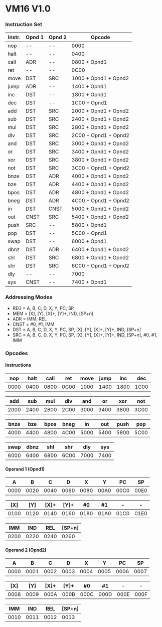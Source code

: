 # VM16 V1.0

### Instruction Set

| Instr. | Opnd 1 | Opnd 2 | Opcode               |
|--------|--------|--------|----------------------|
| nop    | --     | --     | 0000                 |
| halt   | --     | --     | 0400                 |
| call   | ADR    | --     | 0800 + Opnd1         |
| ret    | --     | --     | 0C00                 |
| move   | DST    | SRC    | 1000 + Opnd1 + Opnd2 |
| jump   | ADR    | --     | 1400 + Opnd1         |
| inc    | DST    | --     | 1800 + Opnd1         |
| dec    | DST    | --     | 1C00 + Opnd1         |
| add    | DST    | SRC    | 2000 + Opnd1 + Opnd2 |
| sub    | DST    | SRC    | 2400 + Opnd1 + Opnd2 |
| mul    | DST    | SRC    | 2800 + Opnd1 + Opnd2 |
| div    | DST    | SRC    | 2C00 + Opnd1 + Opnd2 |
| and    | DST    | SRC    | 3000 + Opnd1 + Opnd2 |
| or     | DST    | SRC    | 3400 + Opnd1 + Opnd2 |
| xor    | DST    | SRC    | 3800 + Opnd1 + Opnd2 |
| not    | DST    | SRC    | 3C00 + Opnd1 + Opnd2 |
| bnze   | DST    | ADR    | 4000 + Opnd1 + Opnd2 |
| bze    | DST    | ADR    | 4400 + Opnd1 + Opnd2 |
| bpos   | DST    | ADR    | 4800 + Opnd1 + Opnd2 |
| bneg   | DST    | ADR    | 4C00 + Opnd1 + Opnd2 |
| in     | DST    | CNST   | 5000 + Opnd1 + Opnd2 |
| out    | CNST   | SRC    | 5400 + Opnd1 + Opnd2 |
| push   | SRC    | --     | 5800 + Opnd1         |
| pop    | DST    | --     | 5C00 + Opnd1         |
| swap   | DST    | --     | 6000 + Opnd1         |
| dbnz   | DST    | ADR    | 6400 + Opnd1 + Opnd2 |
| shl    | DST    | SRC    | 6800 + Opnd1 + Opnd2 |
| shr    | DST    | SRC    | 6C00 + Opnd1 + Opnd2 |
| dly    | --     | --     | 7000                 |
| sys    | CNST   | --     | 7400 + Opnd1         |


### Addressing Modes

- REG = A, B, C, D, X, Y, PC, SP
- MEM = [X], [Y], [X]+, [Y]+, IND, [SP+n]
- ADR = IMM, REL
- CNST = #0, #1, IMM
- DST = A, B, C, D, X, Y, PC, SP, [X], [Y], [X]+, [Y]+, IND, [SP+n]
- SRC = A, B, C, D, X, Y, PC, SP, [X], [Y], [X]+, [Y]+, IND, [SP+n], #0, #1, IMM


### Opcodes

#### Instructions

| nop  | halt | call | ret  | move | jump | inc  | dec  |
|------|------|------|------|------|------|------|------|
| 0000 | 0400 | 0800 | 0C00 | 1000 | 1400 | 1800 | 1C00 |

| add  | sub  | mul  | div  | and  | or   | xor  | not  |
|------|------|------|------|------|------|------|------|
| 2000 | 2400 | 2800 | 2C00 | 3000 | 3400 | 3800 | 3C00 |

| bnze | bze  | bpos | bneg | in   | out  | push | pop  |
|------|------|------|------|------|------|------|------|
| 4000 | 4400 | 4800 | 4C00 | 5000 | 5400 | 5800 | 5C00 |

| swap | dbnz | shl  | shr  | dly  | sys  |
|------|------|------|------|------|------|
| 6000 | 6400 | 6800 | 6C00 | 7000 | 7400 |

#### Operand 1 (Opnd1)

| A    | B    | C    | D    | X    | Y    | PC   | SP   |
|------|------|------|------|------|------|------|------|
| 0000 | 0020 | 0040 | 0060 | 0080 | 00A0 | 00C0 | 00E0 |

| [X]  | [Y]  | [X]+ | [Y]+ | #0   | #1   | -    | -    |
|------|------|------|------|------|------|------|------|
| 0100 | 0120 | 0140 | 0160 | 0180 | 01A0 | 01C0 | 01E0 |

| IMM  | IND  | REL  |[SP+n]|
|------|------|------|------|
| 0200 | 0220 | 0240 | 0260 |

#### Operand 2 (Opnd2)

| A    | B    | C    | D    | X    | Y    | PC   | SP   |
|------|------|------|------|------|------|------|------|
| 0000 | 0001 | 0002 | 0003 | 0004 | 0005 | 0006 | 0007 |

| [X]  | [Y]  | [X]+ | [Y]+ | #0   | #1   | -    | -    |
|------|------|------|------|------|------|------|------|
| 0008 | 0009 | 000A | 000B | 000C | 000D | 000E | 000F |

| IMM  | IND  | REL  |[SP+n]|
|------|------|------|------|
| 0010 | 0011 | 0012 | 0013 |



